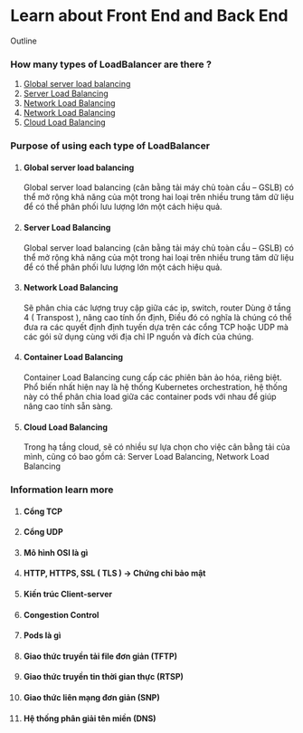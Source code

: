 
<h1>Learn about Front End and Back End</h1>
Outline


 
<h3>How many types of LoadBalancer are there ?</h3>


<ol>
   
   <li><a href="#Section1">Global server load balancing</a></li>
   <li><a href="#Section2">Server Load Balancing</a></li>
   <li><a href="#Section3">Network Load Balancing</a></li>
   <li><a href="#Section4">Network Load Balancing</a></li>
   <li><a href="#Section5">Cloud Load Balancing</a></li>
</ol>


<h3>Purpose of using each type of LoadBalancer</h3>




<ol>
   
   <li><h4>Global server load balancing</li>
<div id="user-content-section1" dir="auto">

Global server load balancing (cân bằng tải máy chủ toàn cầu – GSLB) có thể mở rộng khả năng của một trong hai loại trên nhiều trung tâm dữ liệu để có thể phân phối lưu lượng lớn một cách hiệu quả.

</div>


<li><h4>Server Load Balancing</h4></li>
<div id="user-content-section2" dir="auto">

Global server load balancing (cân bằng tải máy chủ toàn cầu – GSLB) có thể mở rộng khả năng của một trong hai loại trên nhiều trung tâm dữ liệu để có thể phân phối lưu lượng lớn một cách hiệu quả.

</div>


<li><h4>Network Load Balancing</h4></li>
<div id="user-content-section3" dir="auto">

Sẽ phân chia các lượng truy cập giữa các ip, switch, router
Dùng ở tầng 4 (  Transpost ), nâng cao tính ổn định, Điều đó có nghĩa là chúng có thể đưa ra các quyết định định tuyến dựa trên các cổng TCP hoặc UDP mà các gói sử dụng cùng với địa chỉ IP nguồn và đích của chúng.

</div>
<li><h4>Container Load Balancing</h4></li>
<div id="user-content-section4" dir="auto">

Container Load Balancing cung cấp các phiên bản ảo hóa, riêng biệt. 
Phổ biến nhất hiện nay là hệ thống Kubernetes orchestration, 
hệ thống này có thể phân chia load giữa các container pods với nhau để giúp nâng cao tính sẵn sàng.

</div>
<li><h4>Cloud Load Balancing</h4></li>
<div id="user-content-section5" dir="auto">

Trong hạ tầng cloud, sẽ có nhiều sự lựa chọn cho việc cân bằng tải của mình, cũng có bao gồm cả: Server Load Balancing, Network Load Balancing

</div>

</ol>


<h3>Information learn more</h3>


<ol>




<li><h4>Cổng TCP</h4></li>


<li><h4>Cổng UDP</h4></li>


<li><h4>Mô hình OSI là gì</h4></li>


<li><h4>HTTP, HTTPS, SSL ( TLS ) -> Chứng chỉ bảo mật</h4></li>


<li><h4>Kiến ​​trúc Client-server</h4></li>


<li><h4>Congestion Control </h4></li>


<li><h4>Pods là gì</h4></li>


<li><h4>Giao thức truyền tải file đơn giản (TFTP)</h4></li>


<li><h4>Giao thức truyền tin thời gian thực (RTSP)</h4></li>


<li><h4>Giao thức liên mạng đơn giản (SNP)</h4></li>


<li><h4>Hệ thống phân giải tên miền (DNS)</h4></li>




</ol>









